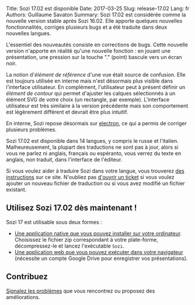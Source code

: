 Title: Sozi 17.02 est disponible
Date: 2017-03-25
Slug: release-17.02
Lang: fr
Authors: Guillaume Savaton
Summary:
    Sozi 17.02 est considérée comme la nouvelle version stable après Sozi 16.02.
    Elle apporte quelques nouvelles fonctionnalités, corriges plusieurs bugs et a été traduite dans deux nouvelles langues.

L'essentiel des nouveautés consiste en corrections de bugs.
Cette nouvelle version n'apporte en réalité qu'une nouvelle fonction&nbsp;:
en jouant une présentation, une pression sur la touche "." (point) bascule
vers un écran noir.

La notion d'*élément de référence* d'une vue était source de confusion.
Elle est toujours utilisée en interne mais n'est désormais plus visible dans l'interface utilisateur.
En complément, l'utilisateur peut à présent définir un *élément de contour*
qui permet d'ajuster les calques sélectionnés à un élément SVG de votre choix
(un rectangle, par exemple).
L'interface utilisateur est très similaire à la version précédente mais son
comportement est légèrement différent et devrait être plus intuitif.

En interne, Sozi repose désormais sur [electron](http://electron.atom.io/),
ce qui a permis de corriger plusieurs problèmes.

Sozi 17.02 est disponible dans 14 langues, y compris le russe et l'italien.
Malheureusement, la plupart des traductions ne sont pas à jour, alors si vous
ne parlez ni anglais, français ou espéranto, vous verrez du texte en anglais,
non traduit, dans l'interface de l'éditeur.

Si vous voulez aider à traduire Sozi dans votre langue, vous trouverez [des instructions](|filename|/pages/fr/translate-editor.md) sur ce site.
N'oubliez pas [d'ouvrir un ticket](https://github.com/sozi-projects/Sozi/issues) si vous voulez ajouter
un nouveau fichier de traduction ou si vous avez modifié un fichier existant.


Utilisez Sozi 17.02 dès maintenant&nbsp;!
-----------------------------------------

Sozi 17 est utilisable sous deux formes&nbsp;:

* [Une application native que vous pouvez installer sur votre ordinateur](https://github.com/sozi-projects/Sozi/releases/tag/17.02).
  Choisissez le fichier zip correspondant à votre plate-forme, décompressez-le et lancez l'exécutable `Sozi`.
* [Une application web que vous pouvez exécuter dans votre navigateur](/demo)
  (nécessite un compte Google Drive pour enregistrer vos présentations).

Contribuez
----------

[Signalez les problèmes](https://github.com/sozi-projects/Sozi/issues) que vous rencontrez
ou proposez des améliorations.
